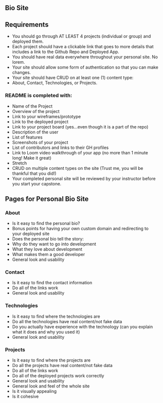 ## Bio Site

## Requirements
- You should go through AT LEAST 4 projects (individual or group) and deployed them.
- Each project should have a clickable link that goes to more details that includes a link to the Github Repo and Deployed App.
- You should have real data everywhere throughout your personal site. No lorem.
- Your site should allow some form of authentication so that you can make changes.
- Your site should have CRUD on at least one (1) content type:
- About, Contact, Technologies, or Projects.

### README is completed with:
- Name of the Project
- Overview of the project
- Link to your wireframes/prototype
- Link to the deployed project
- Link to your project board (yes...even though it is a part of the repo)
- Description of the user
- List of features
- Screenshots of your project
- List of contributors and links to their GH profiles
- Link to Loom video walkthrough of your app (no more than 1 minute long! Make it great)
- Stretch
- CRUD on multiple content types on the site (Trust me, you will be thankful that you did!)
- Your completed personal site will be reviewed by your instructor before you start your capstone.

## Pages for Personal Bio Site
### About
- Is it easy to find the personal bio?
- Bonus points for having your own custom domain and redirecting to your deployed site
- Does the personal bio tell the story:
- Why do they want to go into development
- What they love about development
- What makes them a good developer
- General look and usability

### Contact
- Is it easy to find the contact information
- Do all of the links work
- General look and usability

### Technologies
- Is it easy to find where the technologies are
- Do all the technologies have real content/not fake data
- Do you actually have experience with the technology (can you explain what it does and why you used it)
- General look and usability

### Projects
- Is it easy to find where the projects are
- Do all the projects have real content/not fake data
- Do all of the links work
- Do all of the deployed projects work correctly
- General look and usability
- General look and feel of the whole site
- Is it visually appealing
- Is it cohesive
